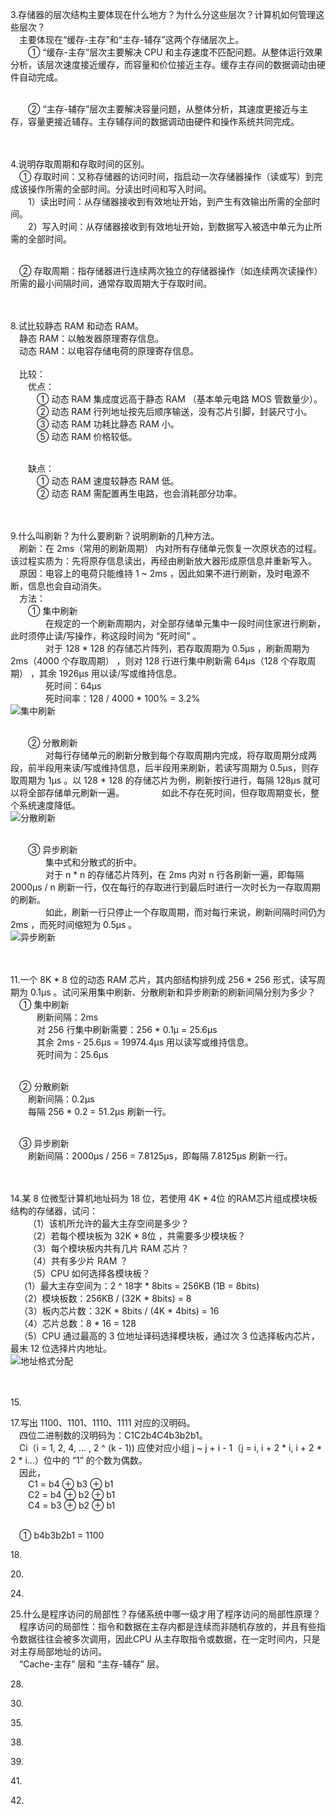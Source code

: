 3.存储器的层次结构主要体现在什么地方？为什么分这些层次？计算机如何管理这些层次？<br/>
&emsp;主要体现在“缓存-主存”和“主存-辅存”这两个存储层次上。<br/>
&emsp;&emsp;① “缓存-主存”层次主要解决 CPU 和主存速度不匹配问题。从整体运行效果分析，该层次速度接近缓存，而容量和价位接近主存。缓存主存间的数据调动由硬件自动完成。<br/><br/>

&emsp;&emsp;② “主存-辅存”层次主要解决容量问题，从整体分析，其速度更接近与主存，容量更接近辅存。主存辅存间的数据调动由硬件和操作系统共同完成。<br/>
<br/><br/>

4.说明存取周期和存取时间的区别。<br/>
&emsp;① 存取时间：又称存储器的访问时间，指启动一次存储器操作（读或写）到完成该操作所需的全部时间。分读出时间和写入时间。<br/>
&emsp;&emsp;1）读出时间：从存储器接收到有效地址开始，到产生有效输出所需的全部时间。<br/>
&emsp;&emsp;2）写入时间：从存储器接收到有效地址开始，到数据写入被选中单元为止所需的全部时间。<br/><br/>

&emsp;② 存取周期：指存储器进行连续两次独立的存储器操作（如连续两次读操作）所需的最小间隔时间，通常存取周期大于存取时间。<br/>
<br/><br/>

8.试比较静态 RAM 和动态 RAM。<br/>
&emsp;静态 RAM：以触发器原理寄存信息。<br/>
&emsp;动态 RAM：以电容存储电荷的原理寄存信息。<br/>
<br/>
&emsp;比较：<br/>
&emsp;&emsp;优点：<br/>
&emsp;&emsp;&emsp;① 动态 RAM 集成度远高于静态 RAM （基本单元电路 MOS 管数量少）。<br/>
&emsp;&emsp;&emsp;② 动态 RAM 行列地址按先后顺序输送，没有芯片引脚，封装尺寸小。<br/>
&emsp;&emsp;&emsp;③ 动态 RAM 功耗比静态  RAM 小。<br/>
&emsp;&emsp;&emsp;⑤ 动态 RAM 价格较低。<br/><br/>

&emsp;&emsp;缺点：<br/>
&emsp;&emsp;&emsp;① 动态 RAM 速度较静态  RAM 低。 <br/>
&emsp;&emsp;&emsp;② 动态 RAM 需配置再生电路，也会消耗部分功率。<br/>
<br/><br/>

9.什么叫刷新？为什么要刷新？说明刷新的几种方法。<br/>
&emsp;刷新：在 2ms（常用的刷新周期） 内对所有存储单元恢复一次原状态的过程。该过程实质为：先将原存信息读出，再经由刷新放大器形成原信息并重新写入。<br/>
&emsp;原因：电容上的电荷只能维持 1 ~ 2ms ，因此如果不进行刷新，及时电源不断，信息也会自动消失。<br/>
&emsp;方法：<br/>
&emsp;&emsp;① 集中刷新<br/>
&emsp;&emsp;&emsp;&emsp;在规定的一个刷新周期内，对全部存储单元集中一段时间住家进行刷新，此时须停止读/写操作，称这段时间为 “死时间” 。<br/>
&emsp;&emsp;&emsp;&emsp;对于 128 * 128 的存储芯片阵列，若存取周期为 0.5μs ，刷新周期为 2ms（4000 个存取周期） ，则对 128 行进行集中刷新需 64μs（128 个存取周期） ，其余 1926μs 用以读/写或维持信息。<br/>
&emsp;&emsp;&emsp;&emsp;死时间：64μs<br/>
&emsp;&emsp;&emsp;&emsp;死时间率：128 / 4000 * 100% = 3.2%<br/>
![集中刷新](https://github.com/RSMinBamGro/CCP-Exercises/blob/master/%E7%AC%AC%204%20%E7%AB%A0/%E9%9B%86%E4%B8%AD%E5%88%B7%E6%96%B0.png)<br/><br/>

&emsp;&emsp;② 分散刷新<br/>
&emsp;&emsp;&emsp;&emsp;对每行存储单元的刷新分散到每个存取周期内完成，将存取周期分成两段，前半段用来读/写或维持信息，后半段用来刷新，若读写周期为 0.5μs，则存取周期为 1μs 。以 128 * 128 的存储芯片为例，刷新按行进行，每隔 128μs 就可以将全部存储单元刷新一遍。
&emsp;&emsp;&emsp;&emsp;如此不存在死时间，但存取周期变长，整个系统速度降低。<br/>
![分散刷新](https://github.com/RSMinBamGro/CCP-Exercises/blob/master/%E7%AC%AC%204%20%E7%AB%A0/%E5%88%86%E6%95%A3%E5%88%B7%E6%96%B0.png)<br/><br/>

&emsp;&emsp;③ 异步刷新<br/>
&emsp;&emsp;&emsp;&emsp;集中式和分散式的折中。<br/>
&emsp;&emsp;&emsp;&emsp;对于 n * n 的存储芯片阵列，在 2ms 内对 n 行各刷新一遍，即每隔 2000μs / n 刷新一行，仅在每行的存取进行到最后时进行一次时长为一存取周期的刷新。<br/>
&emsp;&emsp;&emsp;&emsp;如此，刷新一行只停止一个存取周期，而对每行来说，刷新间隔时间仍为 2ms ，而死时间缩短为 0.5μs 。<br/>
![异步刷新](https://github.com/RSMinBamGro/CCP-Exercises/blob/master/%E7%AC%AC%204%20%E7%AB%A0/%E5%BC%82%E6%AD%A5%E5%88%B7%E6%96%B0.png)<br/>
<br/><br/>

11.一个 8K * 8 位的动态 RAM 芯片，其内部结构排列成 256 * 256 形式，读写周期为 0.1μs 。试问采用集中刷新、分散刷新和异步刷新的刷新间隔分别为多少？<br/>
&emsp;① 集中刷新<br/>
&emsp;&emsp;&emsp;刷新间隔：2ms <br/>
&emsp;&emsp;&emsp;对 256 行集中刷新需要：256 * 0.1μ = 25.6μs <br/>
&emsp;&emsp;&emsp;其余 2ms - 25.6μs = 19974.4μs 用以读写或维持信息。<br/>
&emsp;&emsp;&emsp;死时间为：25.6μs <br/><br/>

&emsp;② 分散刷新<br/>
&emsp;&emsp;刷新间隔：0.2μs <br/>
&emsp;&emsp;每隔 256 * 0.2 = 51.2μs 刷新一行。<br/><br/>

&emsp;③ 异步刷新<br/>
&emsp;&emsp;刷新间隔：2000μs / 256 = 7.8125μs，即每隔 7.8125μs 刷新一行。<br/>
<br/><br/>

14.某 8 位微型计算机地址码为 18 位，若使用 4K * 4位 的RAM芯片组成模块板结构的存储器，试问：<br/>
&emsp;&emsp;（1）该机所允许的最大主存空间是多少？<br/>
&emsp;&emsp;（2）若每个模块板为 32K * 8位  ，共需要多少模块板？<br/>
&emsp;&emsp;（3）每个模块板内共有几片 RAM 芯片？<br/>
&emsp;&emsp;（4）共有多少片 RAM ？<br/>
&emsp;&emsp;（5）CPU 如何选择各模块板？<br/>
&emsp;（1）最大主存空间为：2 ^ 18字 * 8bits = 256KB (1B = 8bits) <br/>
&emsp;（2）模块板数：256KB / (32K * 8bits) = 8 <br/>
&emsp;（3）板内芯片数：32K * 8bits / (4K * 4bits) = 16 <br/>
&emsp;（4）芯片总数：8 * 16 = 128 <br/>
&emsp;（5）CPU 通过最高的 3 位地址译码选择模块板，通过次 3 位选择板内芯片，最末 12 位选择片内地址。<br/>
![地址格式分配](https://github.com/RSMinBamGro/CCP-Exercises/blob/master/%E7%AC%AC%204%20%E7%AB%A0/E14%E5%9C%B0%E5%9D%80%E6%A0%BC%E5%BC%8F%E5%88%86%E9%85%8D.png)<br/>
<br/><br/>

15.<br/>

17.写出 1100、1101、1110、1111 对应的汉明码。<br/>
&emsp;四位二进制数的汉明码为：C1C2b4C4b3b2b1。<br/>
&emsp;Ci（i = 1, 2, 4, ... , 2 ^ (k - 1)) 应使对应小组 j ~ j + i - 1（j = i, i + 2 * i, i + 2 * 2 * i...）位中的 “1” 的个数为偶数。<br/>
&emsp;因此，<br/>
&emsp;&emsp;C1 = b4 ⊕ b3 ⊕ b1<br/>
&emsp;&emsp;C2 = b4 ⊕ b2 ⊕ b1<br/>
&emsp;&emsp;C4 = b3 ⊕ b2 ⊕ b1<br/><br/>

&emsp;① b4b3b2b1 = 1100<br/>

18.<br/>

20.<br/>

24.<br/>

25.什么是程序访问的局部性？存储系统中哪一级才用了程序访问的局部性原理？<br/>
&emsp;程序访问的局部性：指令和数据在主存内都是连续而非随机存放的，并且有些指令数据往往会被多次调用，因此CPU 从主存取指令或数据，在一定时间内，只是对主存局部地址的访问。<br/>
&emsp;“Cache-主存” 层和 “主存-辅存” 层。<br/>

28.<br/>

30.<br/>

35.<br/>

38.<br/>

39.<br/>

41.<br/>

42.<br/>

